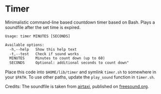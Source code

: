 # Timer

Minimalistic command-line based countdown timer based on Bash. Plays a soundfile after the set time is expired.

```txt
Usage: timer MINUTES [SECONDS]

Available options:
  -h,--help   Show this help text
  -t,--test   Check if sound works
  MINUTES     Minutes to count down (up to 60)
  SECONDS     Optional: additional seconds to count down"
```

Place this code into `$HOME/lib/timer` and symlink `timer.sh` to somewhere in your `$PATH`. To use other paths, update the `play_sound` function in `timer.sh`.

Credits: The soundfile is taken from [airtaxi](https://freesound.org/people/airtaxi/sounds/76886/), published on [freesound.org](https://freesound.org).
